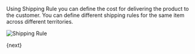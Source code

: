 Using Shipping Rule you can define the cost for delivering the product to the customer.
You can define different shipping rules for the same item across different territories.

<img class="screenshot" alt="Shipping Rule" src="assets/img/selling/shipping-rule.png">

{next}